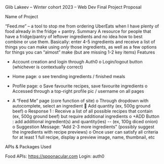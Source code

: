 Glib Lakeev – Winter cohort 2023 – Web Dev Final Project Proposal

Name of Project

“Feed.me” – a tool to stop me from ordering UberEats when I have plenty of food already in the fridge + pantry.
Summary
A resource for people that have a fridge/pantry of leftover ingredients and no idea how to best combine or use them. Basically: enter 4-5 ingredients and receive a list of things you can make using _only_ those ingredients, as well as a few options for things you can “almost” make (but are missing 1-2 key items)
Features
-	Account creation and login through Auth0
o	Login/logout button (whichever is contextually correct)

-	Home page: 
o	see trending ingredients / finished meals

-	Profile page:
o	Save favourite recipes, save favourite ingredients
o	Accessed through a top-right profile pic / username on all pages

-	A “Feed Me” page (core function of site)
o	Through dropdown with autocomplete, select an ingredient
	Add quantity (ex, 500g ground beef)
o	Response 1 : Receive a list of all possible recipes that contain (ex, 500g ground beef) but require additional ingredients
o	+ADD Button : add additional ingredient(s) and quantity(ies) --  (ex, 100g diced onion)
o	Suggestion Message: “Add 2-3 more ingredients” (possibly suggest the ingredients with recipe previews)
o	Once user can satisfy all criteria for at least 1 full recipe, display a preview image, name, thumbnail, etc

APIs & Packages Used

Food APIs: https://spoonacular.com
Login: auth0

<!-- Stretch Goals
-	Dark mode for all pages
-	Post your own complete recipes
-	Add other users as friends / communicate with them in private DMs
-	Create-a-recipe wizard (with step by step dropdowns and guides?)
-	Expert Advice section
o	Instructions for basic cooking methods, knife techniques, etc
-	Suggested tools / products (knives, pans, etc) -->
